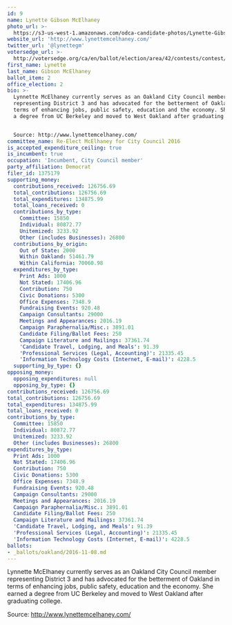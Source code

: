 ```yaml
---
id: 9
name: Lynette Gibson McElhaney
photo_url: >-
  https://s3-us-west-1.amazonaws.com/odca-candidate-photos/Lynette-Gibson-McElhaney.png
website_url: 'http://www.lynettemcelhaney.com/'
twitter_url: '@lynettegm'
votersedge_url: >-
  http://votersedge.org/ca/en/ballot/election/area/42/contests/contest/13236/candidate/130757?&county=Alameda%20County&election_authority_id=1
first_name: Lynette
last_name: Gibson McElhaney
ballot_item: 2
office_election: 2
bio: >-
  Lynnette McElhaney currently serves as an Oakland City Council member
  representing District 3 and has advocated for the betterment of Oakland in
  terms of enhancing jobs, public safety, education and the economy. She earned
  a degree from UC Berkeley and moved to West Oakland after graduating college. 


  Source: http://www.lynettemcelhaney.com/
committee_name: Re-Elect McElhaney for City Council 2016
is_accepted_expenditure_ceiling: true
is_incumbent: true
occupation: 'Incumbent, City Council member'
party_affiliation: Democrat
filer_id: 1375179
supporting_money:
  contributions_received: 126756.69
  total_contributions: 126756.69
  total_expenditures: 134875.99
  total_loans_received: 0
  contributions_by_type:
    Committee: 15850
    Individual: 80872.77
    Unitemized: 3233.92
    Other (includes Businesses): 26800
  contributions_by_origin:
    Out of State: 2000
    Within Oakland: 51461.79
    Within California: 70060.98
  expenditures_by_type:
    Print Ads: 1000
    Not Stated: 17406.96
    Contribution: 750
    Civic Donations: 5300
    Office Expenses: 7348.9
    Fundraising Events: 920.48
    Campaign Consultants: 29000
    Meetings and Appearances: 2016.19
    Campaign Paraphernalia/Misc.: 3891.01
    Candidate Filing/Ballot Fees: 250
    Campaign Literature and Mailings: 37361.74
    'Candidate Travel, Lodging, and Meals': 91.39
    'Professional Services (Legal, Accounting)': 21335.45
    'Information Technology Costs (Internet, E-mail)': 4228.5
  supporting_by_type: {}
opposing_money:
  opposing_expenditures: null
  opposing_by_type: {}
contributions_received: 126756.69
total_contributions: 126756.69
total_expenditures: 134875.99
total_loans_received: 0
contributions_by_type:
  Committee: 15850
  Individual: 80872.77
  Unitemized: 3233.92
  Other (includes Businesses): 26800
expenditures_by_type:
  Print Ads: 1000
  Not Stated: 17406.96
  Contribution: 750
  Civic Donations: 5300
  Office Expenses: 7348.9
  Fundraising Events: 920.48
  Campaign Consultants: 29000
  Meetings and Appearances: 2016.19
  Campaign Paraphernalia/Misc.: 3891.01
  Candidate Filing/Ballot Fees: 250
  Campaign Literature and Mailings: 37361.74
  'Candidate Travel, Lodging, and Meals': 91.39
  'Professional Services (Legal, Accounting)': 21335.45
  'Information Technology Costs (Internet, E-mail)': 4228.5
ballots:
- _ballots/oakland/2016-11-08.md
---
```

Lynnette McElhaney currently serves as an Oakland City Council member representing District 3 and has advocated for the betterment of Oakland in terms of enhancing jobs, public safety, education and the economy. She earned a degree from UC Berkeley and moved to West Oakland after graduating college. 

Source: http://www.lynettemcelhaney.com/
